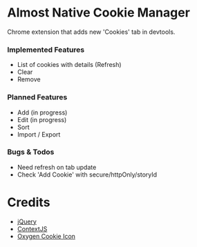 # Almost Native Cookie Manager

Chrome extension that adds new 'Cookies' tab in devtools.

### Implemented Features
 * List of cookies with details (Refresh)
 * Clear
 * Remove

### Planned Features
 * Add (in progress)
 * Edit (in progress)
 * Sort
 * Import / Export

### Bugs & Todos
 * Need refresh on tab update
 * Check 'Add Cookie' with secure/httpOnly/storyId

# Credits
 * [jQuery](http://jquery.com/)
 * [ContextJS](http://contextjs.com/)
 * [Oxygen Cookie Icon](http://www.oxygen-icons.org/)
